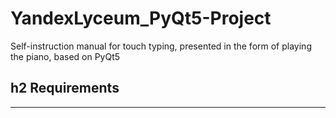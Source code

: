 # YandexLyceum_PyQt5-Project
Self-instruction manual for touch typing, presented in the form of playing the piano, based on PyQt5

h2 Requirements
-----------------------------------
<hr>
